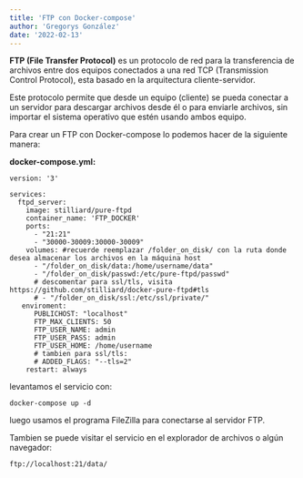 ```yaml
---
title: 'FTP con Docker-compose'
author: 'Gregorys González'
date: '2022-02-13'
---
```


**FTP (File Transfer Protocol)** es un protocolo de red para la transferencia de archivos entre dos equipos conectados a una red TCP (Transmission Control Protocol), esta basado en la arquitectura cliente-servidor.

Este protocolo permite que desde un equipo (cliente) se pueda conectar a un servidor para descargar archivos desde él o para enviarle archivos, sin importar el sistema operativo que estén usando ambos equipo.

Para crear un FTP con Docker-compose lo podemos hacer de la siguiente manera:

**docker-compose.yml:**

```
version: '3'

services:
  ftpd_server:
    image: stilliard/pure-ftpd
    container_name: 'FTP_DOCKER'
    ports:
      - "21:21"
      - "30000-30009:30000-30009"
    volumes: #recuerde reemplazar /folder_on_disk/ con la ruta donde desea almacenar los archivos en la máquina host
      - "/folder_on_disk/data:/home/username/data"
      - "/folder_on_disk/passwd:/etc/pure-ftpd/passwd"
      # descomentar para ssl/tls, visita https://github.com/stilliard/docker-pure-ftpd#tls
      # - "/folder_on_disk/ssl:/etc/ssl/private/"
   enviroment:
      PUBLICHOST: "localhost"
      FTP_MAX_CLIENTS: 50
      FTP_USER_NAME: admin
      FTP_USER_PASS: admin
      FTP_USER_HOME: /home/username
      # tambien para ssl/tls:
      # ADDED_FLAGS: "--tls=2"
    restart: always
```

levantamos el servicio con:

```
docker-compose up -d
```

luego usamos el programa FileZilla para conectarse al servidor FTP.

Tambien se puede visitar el servicio en el explorador de archivos o algún navegador:

```
ftp://localhost:21/data/
```
